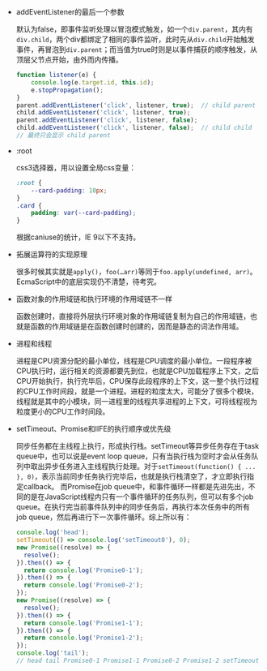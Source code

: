 - addEventListener的最后一个参数

  默认为false，即事件监听处理以冒泡模式触发，如一个`div.parent`，其内有`div.child`，两个div都绑定了相同的事件监听，此时先从`div.child`开始触发事件，再冒泡到`div.parent`；而当值为true时则是以事件捕获的顺序触发，从顶层父节点开始，由外而内传播。

  ```js
  function listener(e) {
      console.log(e.target.id, this.id);
      e.stopPropagation();
  }
  parent.addEventListener('click', listener, true);  // child parent
  child.addEventListener('click', listener, true);
  parent.addEventListener('click', listener, false);
  child.addEventListener('click', listener, false);  // child child
  // 最终只会显示 child parent
  ```

- :root

  css3选择器，用以设置全局css变量：

  ```css
  :root {
      --card-padding: 10px;
  }
  .card {
      padding: var(--card-padding);
  }
  ```

  根据caniuse的统计，IE 9以下不支持。

- 拓展运算符的实现原理

  很多时候其实就是`apply()`，`foo(…arr)`等同于`foo.apply(undefined, arr)`。EcmaScript中的底层实现仍不清楚，待考究。

- 函数对象的作用域链和执行环境的作用域链不一样

  函数创建时，直接将外层执行环境对象的作用域链复制为自己的作用域链，也就是函数的作用域链是在函数创建时创建的，因而是静态的词法作用域。

- 进程和线程

  进程是CPU资源分配的最小单位，线程是CPU调度的最小单位。一段程序被CPU执行时，运行相关的资源都要先到位，也就是CPU加载程序上下文，之后CPU开始执行，执行完毕后，CPU保存此段程序的上下文，这一整个执行过程的CPU工作时间段，就是一个进程。进程的粒度太大，可能分了很多个模块，线程就是其中的小模块，同一进程里的线程共享进程的上下文，可将线程视为粒度更小的CPU工作时间段。

- setTimeout、Promise和IIFE的执行顺序或优先级

  同步任务都在主线程上执行，形成执行栈。setTimeout等异步任务存在于task queue中，也可以说是event loop queue，只有当执行栈为空时才会从任务队列中取出异步任务进入主线程执行处理。对于`setTimeout(function() { ... }, 0)`，表示当前同步任务执行完毕后，也就是执行栈清空了，才立即执行指定callback。 而Promise在job queue中，和事件循环一样都是先进先出，不同的是在JavaScript线程内只有一个事件循环的任务队列，但可以有多个job queue。在执行完当前事件队列中的同步任务后，再执行本次任务中的所有job queue，然后再进行下一次事件循环。综上所以有：

  ```js
  console.log('head');
  setTimeout(() => console.log('setTimeout0'), 0);
  new Promise((resolve) => {
    resolve();
  }).then(() => {
    return console.log('Promise0-1');
  }).then(() => {
    return console.log('Promise0-2');
  });
  new Promise((resolve) => {
    resolve();
  }).then(() => {
    return console.log('Promise1-1');
  }).then(() => {
    return console.log('Promise1-2');
  });
  console.log('tail');
  // head tail Promise0-1 Promise1-1 Promise0-2 Promise1-2 setTimeout0
  ```

  ​